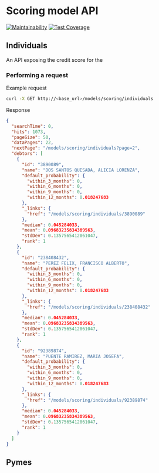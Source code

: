 # Scoring model API

[![Maintainability](https://api.codeclimate.com/v1/badges/e74308bdc62b801f3112/maintainability)](https://codeclimate.com/github/Neurus1970/models/maintainability) [![Test Coverage](https://api.codeclimate.com/v1/badges/e74308bdc62b801f3112/test_coverage)](https://codeclimate.com/github/Neurus1970/models/test_coverage)

## Individuals

An API exposing the credit score for the 


### Performing a request

Example request

```bash
curl -X GET http://<base_url>/models/scoring/individuals

```
Response

```JSON
{
  "searchTime": 0,
  "hits": 1073,
  "pageSize": 50,
  "dataPages": 22,
  "nextPage": "/models/scoring/individuals?page=2",
  "debtors": [
    {
      "id": "3890089",
      "name": "DOS SANTOS QUESADA, ALICIA LORENZA",
      "default_probability": {
        "within_3_months": 0,
        "within_6_months": 0,
        "within_9_months": 0,
        "within_12_months": 0.018247683
      },
      "_links": {
        "href": "/models/scoring/individuals/3890089"
      },
      "median": 0.045284033,
      "mean": 0.09683235834389563,
      "stdDev": 0.1357565412061047,
      "rank": 1
    },
    {
      "id": "238408432",
      "name": "PEREZ FELIX, FRANCISCO ALBERTO",
      "default_probability": {
        "within_3_months": 0,
        "within_6_months": 0,
        "within_9_months": 0,
        "within_12_months": 0.018247683
      },
      "_links": {
        "href": "/models/scoring/individuals/238408432"
      },
      "median": 0.045284033,
      "mean": 0.09683235834389563,
      "stdDev": 0.1357565412061047,
      "rank": 1
    },
    {
      "id": "92389874",
      "name": "PUENTE RAMIREZ, MARIA JOSEFA",
      "default_probability": {
        "within_3_months": 0,
        "within_6_months": 0,
        "within_9_months": 0,
        "within_12_months": 0.018247683
      },
      "_links": {
        "href": "/models/scoring/individuals/92389874"
      },
      "median": 0.045284033,
      "mean": 0.09683235834389563,
      "stdDev": 0.1357565412061047,
      "rank": 1
    }
  ]
}

```


## Pymes

